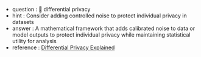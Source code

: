 - question : 🤫 differential privacy
- hint : Consider adding controlled noise to protect individual privacy in datasets
- answer : A mathematical framework that adds calibrated noise to data or model outputs to protect individual privacy while maintaining statistical utility for analysis
- reference : <a href="https://www.youtube.com/watch?v=gI0wk1CXlsQ" target="_blank">Differential Privacy Explained</a>